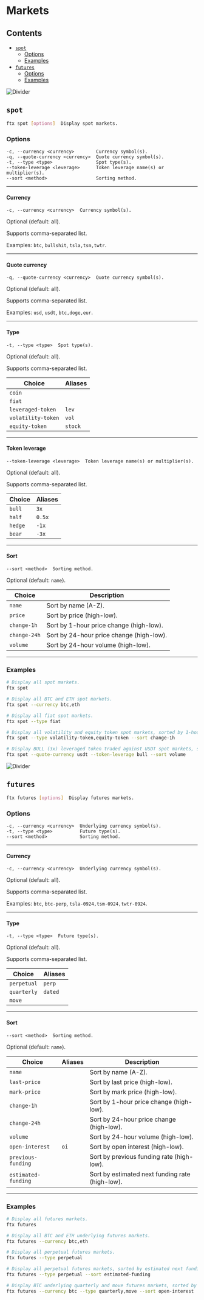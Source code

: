 # Markets

## Contents

- [`spot`](#spot)
  - [Options](#options)
  - [Examples](#examples)
- [`futures`](#futures)
  - [Options](#options-1)
  - [Examples](#examples-1)

![Divider](../../images/divider.png)

## `spot`

```sh
ftx spot [options]  Display spot markets.
```

### Options

```
-c, --currency <currency>        Currency symbol(s).
-q, --quote-currency <currency>  Quote currency symbol(s).
-t, --type <type>                Spot type(s).
--token-leverage <leverage>      Token leverage name(s) or multiplier(s).
--sort <method>                  Sorting method.
```

---

#### Currency

```
-c, --currency <currency>  Currency symbol(s).
```

Optional (default: all).

Supports comma-separated list.

Examples: `btc`, `bullshit`, `tsla,tsm,twtr`.

---

#### Quote currency

```
-q, --quote-currency <currency>  Quote currency symbol(s).
```

Optional (default: all).

Supports comma-separated list.

Examples: `usd`, `usdt`, `btc,doge,eur`.

---

#### Type

```
-t, --type <type>  Spot type(s).
```

Optional (default: all).

Supports comma-separated list.

| Choice             | Aliases |
| ------------------ | ------- |
| `coin`             |         |
| `fiat`             |         |
| `leveraged-token`  | `lev`   |
| `volatility-token` | `vol`   |
| `equity-token`     | `stock` |

---

#### Token leverage

```
--token-leverage <leverage>  Token leverage name(s) or multiplier(s).
```

Optional (default: all).

Supports comma-separated list.

| Choice  | Aliases |
| ------- | ------- |
| `bull`  | `3x`    |
| `half`  | `0.5x`  |
| `hedge` | `-1x`   |
| `bear`  | `-3x`   |

---

#### Sort

```
--sort <method>  Sorting method.
```

Optional (default: `name`).

| Choice       | Description                              |
| ------------ | ---------------------------------------- |
| `name`       | Sort by name (A-Z).                      |
| `price`      | Sort by price (high-low).                |
| `change-1h`  | Sort by 1-hour price change (high-low).  |
| `change-24h` | Sort by 24-hour price change (high-low). |
| `volume`     | Sort by 24-hour volume (high-low).       |

---

### Examples

```sh
# Display all spot markets.
ftx spot

# Display all BTC and ETH spot markets.
ftx spot --currency btc,eth

# Display all fiat spot markets.
ftx spot --type fiat

# Display all volatility and equity token spot markets, sorted by 1-hour price change.
ftx spot --type volatility-token,equity-token --sort change-1h

# Display BULL (3x) leveraged token traded against USDT spot markets, sorted by volume.
ftx spot --quote-currency usdt --token-leverage bull --sort volume
```

![Divider](../../images/divider.png)

## `futures`

```sh
ftx futures [options]  Display futures markets.
```

### Options

```
-c, --currency <currency>  Underlying currency symbol(s).
-t, --type <type>          Future type(s).
--sort <method>            Sorting method.
```

---

#### Currency

```
-c, --currency <currency>  Underlying currency symbol(s).
```

Optional (default: all).

Supports comma-separated list.

Examples: `btc`, `btc-perp`, `tsla-0924,tsm-0924,twtr-0924`.

---

#### Type

```
-t, --type <type>  Future type(s).
```

Optional (default: all).

Supports comma-separated list.

| Choice      | Aliases |
| ----------- | ------- |
| `perpetual` | `perp`  |
| `quarterly` | `dated` |
| `move`      |         |

---

#### Sort

```
--sort <method>  Sorting method.
```

Optional (default: `name`).

| Choice              | Aliases | Description                                     |
| ------------------- | ------- | ----------------------------------------------- |
| `name`              |         | Sort by name (A-Z).                             |
| `last-price`        |         | Sort by last price (high-low).                  |
| `mark-price`        |         | Sort by mark price (high-low).                  |
| `change-1h`         |         | Sort by 1-hour price change (high-low).         |
| `change-24h`        |         | Sort by 24-hour price change (high-low).        |
| `volume`            |         | Sort by 24-hour volume (high-low).              |
| `open-interest`     | `oi`    | Sort by open interest (high-low).               |
| `previous-funding`  |         | Sort by previous funding rate (high-low).       |
| `estimated-funding` |         | Sort by estimated next funding rate (high-low). |

---

### Examples

```sh
# Display all futures markets.
ftx futures

# Display all BTC and ETH underlying futures markets.
ftx futures --currency btc,eth

# Display all perpetual futures markets.
ftx futures --type perpetual

# Display all perpetual futures markets, sorted by estimated next funding rate.
ftx futures --type perpetual --sort estimated-funding

# Display BTC underlying quarterly and move futures markets, sorted by open interest.
ftx futures --currency btc --type quarterly,move --sort open-interest
```
